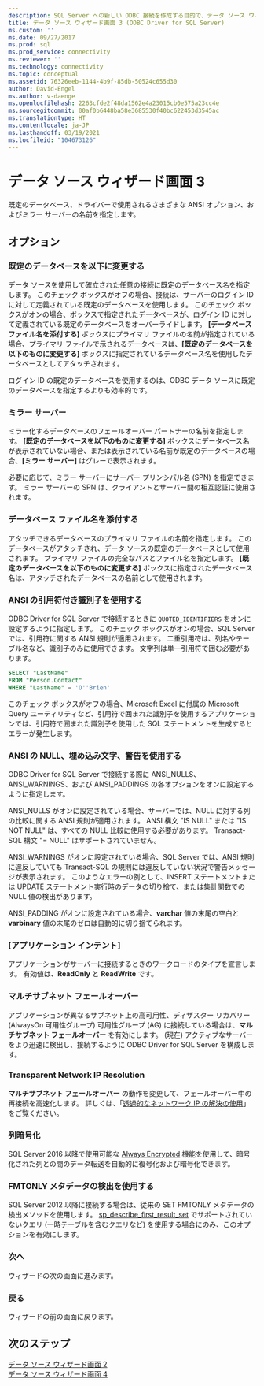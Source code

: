 ```yaml
---
description: SQL Server への新しい ODBC 接続を作成する目的で、データ ソース ウィザードで既定のデータベースなどを定義する方法について学びます。
title: データ ソース ウィザード画面 3 (ODBC Driver for SQL Server)
ms.custom: ''
ms.date: 09/27/2017
ms.prod: sql
ms.prod_service: connectivity
ms.reviewer: ''
ms.technology: connectivity
ms.topic: conceptual
ms.assetid: 76326eeb-1144-4b9f-85db-50524c655d30
author: David-Engel
ms.author: v-daenge
ms.openlocfilehash: 2263cfde2f48da1562e4a23015cb0e575a23cc4e
ms.sourcegitcommit: 00af0b6448ba58e3685530f40bc622453d3545ac
ms.translationtype: HT
ms.contentlocale: ja-JP
ms.lasthandoff: 03/19/2021
ms.locfileid: "104673126"
---
```

# <a name="data-source-wizard-screen-3"></a>データ ソース ウィザード画面 3

既定のデータベース、ドライバーで使用されるさまざまな ANSI オプション、およびミラー サーバーの名前を指定します。

## <a name="options"></a>オプション

### <a name="change-the-default-database-to"></a>既定のデータベースを以下に変更する

データ ソースを使用して確立された任意の接続に既定のデータベース名を指定します。 このチェック ボックスがオフの場合、接続は、サーバーのログイン ID に対して定義されている既定のデータベースを使用します。 このチェック ボックスがオンの場合、ボックスで指定されたデータベースが、ログイン ID に対して定義されている既定のデータベースをオーバーライドします。 **[データベース ファイル名を添付する]** ボックスにプライマリ ファイルの名前が指定されている場合、プライマリ ファイルで示されるデータベースは、**[既定のデータベースを以下のものに変更する]** ボックスに指定されているデータベース名を使用したデータベースとしてアタッチされます。

ログイン ID の既定のデータベースを使用するのは、ODBC データ ソースに既定のデータベースを指定するよりも効率的です。

### <a name="mirror-server"></a>ミラー サーバー

ミラー化するデータベースのフェールオーバー パートナーの名前を指定します。 **[既定のデータベースを以下のものに変更する]** ボックスにデータベース名が表示されていない場合、または表示されている名前が既定のデータベースの場合、**[ミラー サーバー]** はグレーで表示されます。

必要に応じて、ミラー サーバーにサーバー プリンシパル名 (SPN) を指定できます。 ミラー サーバーの SPN は、クライアントとサーバー間の相互認証に使用されます。

### <a name="attach-database-filename"></a>データベース ファイル名を添付する

アタッチできるデータベースのプライマリ ファイルの名前を指定します。 このデータベースがアタッチされ、データ ソースの既定のデータベースとして使用されます。 プライマリ ファイルの完全なパスとファイル名を指定します。 **[既定のデータベースを以下のものに変更する]** ボックスに指定されたデータベース名は、アタッチされたデータベースの名前として使用されます。

### <a name="use-ansi-quoted-identifiers"></a>ANSI の引用符付き識別子を使用する

ODBC Driver for SQL Server で接続するときに `QUOTED_IDENTIFIERS` をオンに設定するように指定します。 このチェック ボックスがオンの場合、SQL Server では、引用符に関する ANSI 規則が適用されます。 二重引用符は、列名やテーブル名など、識別子のみに使用できます。 文字列は単一引用符で囲む必要があります。

```sql
SELECT "LastName"
FROM "Person.Contact"
WHERE "LastName" = 'O''Brien'
```

このチェック ボックスがオフの場合、Microsoft Excel に付属の Microsoft Query ユーティリティなど、引用符で囲まれた識別子を使用するアプリケーションでは、引用符で囲まれた識別子を使用した SQL ステートメントを生成するとエラーが発生します。

### <a name="use-ansi-nulls-paddings-and-warnings"></a>ANSI の NULL、埋め込み文字、警告を使用する

ODBC Driver for SQL Server で接続する際に ANSI_NULLS、ANSI_WARNINGS、および ANSI_PADDINGS の各オプションをオンに設定するように指定します。

ANSI_NULLS がオンに設定されている場合、サーバーでは、NULL に対する列の比較に関する ANSI 規則が適用されます。 ANSI 構文 "IS NULL" または "IS NOT NULL" は、すべての NULL 比較に使用する必要があります。 Transact-SQL 構文 "= NULL" はサポートされていません。

ANSI_WARNINGS がオンに設定されている場合、SQL Server では、ANSI 規則に違反していても Transact-SQL の規則には違反していない状況で警告メッセージが表示されます。 このようなエラーの例として、INSERT ステートメントまたは UPDATE ステートメント実行時のデータの切り捨て、または集計関数での NULL 値の検出があります。

ANSI_PADDING がオンに設定されている場合、**varchar** 値の末尾の空白と **varbinary** 値の末尾のゼロは自動的に切り捨てられます。

### <a name="application-intent"></a>[アプリケーション インテント]

アプリケーションがサーバーに接続するときのワークロードのタイプを宣言します。 有効値は、**ReadOnly** と **ReadWrite** です。

### <a name="multi-subnet-failover"></a>マルチサブネット フェールオーバー

アプリケーションが異なるサブネット上の高可用性、ディザスター リカバリー (AlwaysOn 可用性グループ) 可用性グループ (AG) に接続している場合は、**マルチサブネット フェールオーバー** を有効にします。 (現在) アクティブなサーバーをより迅速に検出し、接続するように ODBC Driver for SQL Server を構成します。

### <a name="transparent-network-ip-resolution"></a>Transparent Network IP Resolution

**マルチサブネット フェールオーバー** の動作を変更して、フェールオーバー中の再接続を高速化します。 詳しくは、「[透過的なネットワーク IP の解決の使用](../using-transparent-network-ip-resolution.md)」をご覧ください。

### <a name="column-encryption"></a>列暗号化

SQL Server 2016 以降で使用可能な [Always Encrypted](../using-always-encrypted-with-the-odbc-driver.md) 機能を使用して、暗号化された列との間のデータ転送を自動的に復号化および暗号化できます。

### <a name="use-fmtonly-metadata-discovery"></a>FMTONLY メタデータの検出を使用する

SQL Server 2012 以降に接続する場合は、従来の SET FMTONLY メタデータの検出メソッドを使用します。 [sp_describe_first_result_set](../../../relational-databases/system-stored-procedures/sp-describe-first-result-set-transact-sql.md) でサポートされていないクエリ (一時テーブルを含むクエリなど) を使用する場合にのみ、このオプションを有効にします。

### <a name="next"></a>次へ

ウィザードの次の画面に進みます。

### <a name="back"></a>戻る

ウィザードの前の画面に戻ります。

## <a name="next-steps"></a>次のステップ

[データ ソース ウィザード画面 2](dsn-wizard-2.md)  
[データ ソース ウィザード画面 4](dsn-wizard-4.md)  
